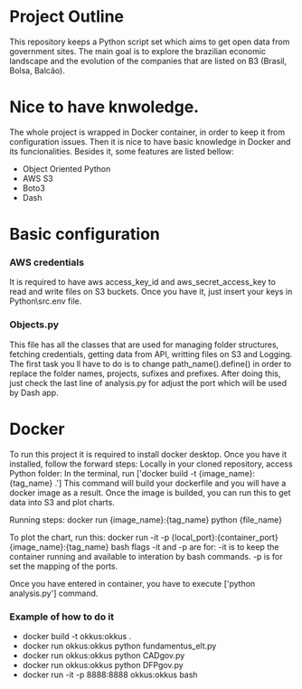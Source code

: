 # Project Outline
This repository keeps a Python script set which aims to get open data from government sites. The main goal is to explore the brazilian economic landscape and the evolution of the companies that are listed on B3 (Brasil, Bolsa, Balcão).

# Nice to have knwoledge.
The whole project is wrapped in Docker container, in order to keep it from configuration issues. Then it is nice to have basic knowledge in Docker and its funcionalities. Besides it, some features are listed bellow:
* Object Oriented Python
* AWS S3
* Boto3
* Dash

# Basic configuration
### AWS credentials
It is required to have aws access_key_id and aws_secret_access_key to read and write files on S3 buckets. Once you have it, just insert your keys in Python\src\.env file.
### Objects.py
This file has all the classes that are used for managing folder structures, fetching credentials, getting data from API, writting files on S3 and Logging. 
The first task you ll have to do is to change path_name().define() in order to replace the folder names, projects, sufixes and prefixes.
After doing this, just check the last line of analysis.py for adjust the port which will be used by Dash app.

# Docker
To run this project it is required to install docker desktop. Once you have it installed, follow the forward steps: 
Locally in your cloned repository, access Python folder:
In the terminal, run ['docker build -t {image_name}:{tag_name} .']
This command will build your dockerfile and you will have a docker image as a result.
Once the image is builded, you can run this to get data into S3 and plot charts.

Running steps:
docker run {image_name}:{tag_name} python {file_name}

To plot the chart, run this:
docker run -it -p {local_port}:{container_port} {image_name}:{tag_name} bash
flags -it and -p are for:
-it is to keep the container running and available to interation by bash commands.
-p is for set the mapping of the ports.

Once you have entered in container, you have to execute ['python analysis.py'] command.

### Example of how to do it
* docker build -t okkus:okkus .
* docker run okkus:okkus python fundamentus_elt.py
* docker run okkus:okkus python CADgov.py
* docker run okkus:okkus python DFPgov.py
* docker run -it -p 8888:8888 okkus:okkus bash


